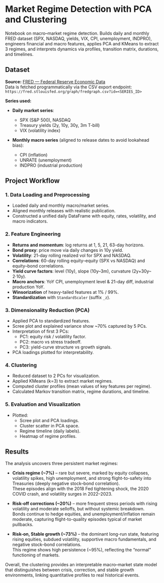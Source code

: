 # Market Regime Detection with PCA and Clustering
Notebook on macro–market regime detection. Builds daily and monthly FRED dataset (SPX, NASDAQ, yields, VIX, CPI, unemployment, INDPRO), engineers financial and macro features, applies PCA and KMeans to extract 3 regimes, and interprets dynamics via profiles, transition matrix, durations, and timelines.

## Dataset

**Source:**  [FRED — Federal Reserve Economic Data](https://fred.stlouisfed.org)  
Data is fetched programmatically via the CSV export endpoint:  
`https://fred.stlouisfed.org/graph/fredgraph.csv?id=<SERIES_ID>`  

**Series used:**
- **Daily market series**:  
  - SPX (S&P 500), NASDAQ  
  - Treasury yields (2y, 10y, 30y, 3m T-bill)  
  - VIX (volatility index)

- **Monthly macro series** (aligned to release dates to avoid lookahead bias):  
  - CPI (inflation)  
  - UNRATE (unemployment)  
  - INDPRO (industrial production)

## Project Workflow

### 1. Data Loading and Preprocessing 
- Loaded daily and monthly macro/market series.  
- Aligned monthly releases with realistic publication.   
- Constructed a unified daily DataFrame with equity, rates, volatility, and macro indicators.

### 2. Feature Engineering
- **Returns and momentum**: log returns at 1, 5, 21, 63-day horizons.  
- **Bond proxy**: price move via daily changes in 10y yield.  
- **Volatility**: 21-day rolling realized vol for SPX and NASDAQ.  
- **Correlations**: 60-day rolling equity–equity (SPX vs NASDAQ) and equity–bond correlations.  
- **Yield curve factors**: level (10y), slope (10y–3m), curvature (2y+30y–2·10y).  
- **Macro anchors**: YoY CPI, unemployment level & 21-day diff, industrial production YoY.  
- **Winsorization** of heavy-tailed features at 1% / 99%.  
- **Standardization** with `StandardScaler` (suffix `_z`).

### 3. Dimensionality Reduction (PCA)
- Applied PCA to standardized features.  
- Scree plot and explained variance show ~70% captured by 5 PCs.  
- Interpretation of first 3 PCs:  
  - PC1: equity risk / volatility factor.  
  - PC2: macro vs stress tradeoff.  
  - PC3: yield-curve structure vs growth signals.  
- PCA loadings plotted for interpretability.

### 4. Clustering
- Reduced dataset to 2 PCs for visualization.  
- Applied KMeans (k=3) to extract market regimes.  
- Computed cluster profiles (mean values of key features per regime).  
- Calculated Markov transition matrix, regime durations, and timeline.

### 5. Evaluation and Visualization
- Plotted:
  - Scree plot and PCA loadings.  
  - Cluster scatter in PCA space.  
  - Regime timeline (daily labels).  
  - Heatmap of regime profiles.  
 
## Results
The analysis uncovers three persistent market regimes:

- **Crisis regime (~7%)** – rare but severe, marked by equity collapses, volatility spikes, high unemployment, and strong flight-to-safety into Treasuries (deeply negative stock–bond correlation).  
  These episodes align with the 2018 Fed tightening shock, the 2020 COVID crash, and volatility surges in 2022–2023.

- **Risk-off corrections (~20%)** – more frequent stress periods with rising volatility and moderate selloffs, but without systemic breakdown.  
  Bonds continue to hedge equities, and unemployment/inflation remain moderate, capturing flight-to-quality episodes typical of market pullbacks.

- **Risk-on, Stable growth (~73%)** – the dominant long-run state, featuring rising equities, subdued volatility, supportive macro fundamentals, and negative stock–bond correlations.  
  This regime shows high persistence (~95%), reflecting the “normal” functioning of markets.


Overall, the clustering provides an interpretable macro–market state model that distinguishes between crisis, correction, and stable growth environments, linking quantitative profiles to real historical events.
